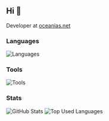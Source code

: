 ## Hi 👋

Developer at [oceanias.net](https://github.com/devceanias)

### Languages

![Languages](https://skillicons.dev/icons?i=py,java)

### Tools

![Tools](https://skillicons.dev/icons?i=vscode,idea,git,github,windows)

### Stats

![GitHub Stats](https://github-readme-stats.vercel.app/api?username=SnowzNZ&theme=tokyonight&show_icons=true&count_private=true&hide_border=true&line_height=20)
![Top Used Languages](https://github-readme-stats.vercel.app/api/top-langs/?username=SnowzNZ&theme=tokyonight&layout=compact&count_private=true&hide_border=true)
